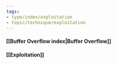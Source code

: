 ```yaml
---
tags:
- type/index/exploitation
- topic/technique/exploitation
---
```


#### [[Buffer Overflow index|Buffer Overflow]]
#### [[Exploitation]]